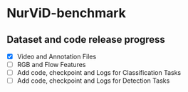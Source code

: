 # NurViD-benchmark
## Dataset and code release progress
- [x] Video and Annotation Files
- [ ] RGB and Flow Features
- [ ] Add code, checkpoint and Logs for Classification Tasks
- [ ] Add code, checkpoint and Logs for Detection Tasks
